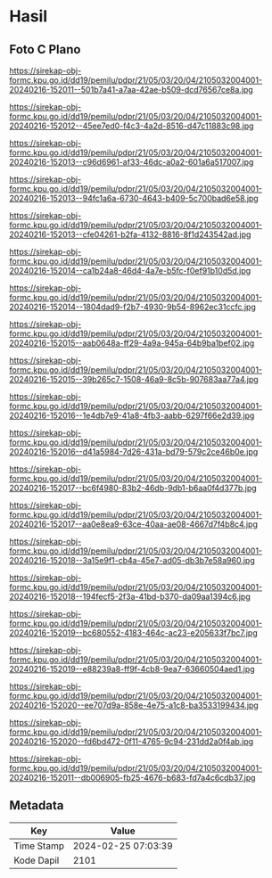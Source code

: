 # Hasil

## Foto C Plano

https://sirekap-obj-formc.kpu.go.id/dd19/pemilu/pdpr/21/05/03/20/04/2105032004001-20240216-152011--501b7a41-a7aa-42ae-b509-dcd76567ce8a.jpg

https://sirekap-obj-formc.kpu.go.id/dd19/pemilu/pdpr/21/05/03/20/04/2105032004001-20240216-152012--45ee7ed0-f4c3-4a2d-8516-d47c11883c98.jpg

https://sirekap-obj-formc.kpu.go.id/dd19/pemilu/pdpr/21/05/03/20/04/2105032004001-20240216-152013--c96d6961-af33-46dc-a0a2-601a6a517007.jpg

https://sirekap-obj-formc.kpu.go.id/dd19/pemilu/pdpr/21/05/03/20/04/2105032004001-20240216-152013--94fc1a6a-6730-4643-b409-5c700bad6e58.jpg

https://sirekap-obj-formc.kpu.go.id/dd19/pemilu/pdpr/21/05/03/20/04/2105032004001-20240216-152013--cfe04261-b2fa-4132-8816-8f1d243542ad.jpg

https://sirekap-obj-formc.kpu.go.id/dd19/pemilu/pdpr/21/05/03/20/04/2105032004001-20240216-152014--ca1b24a8-46d4-4a7e-b5fc-f0ef91b10d5d.jpg

https://sirekap-obj-formc.kpu.go.id/dd19/pemilu/pdpr/21/05/03/20/04/2105032004001-20240216-152014--1804dad9-f2b7-4930-9b54-8962ec31ccfc.jpg

https://sirekap-obj-formc.kpu.go.id/dd19/pemilu/pdpr/21/05/03/20/04/2105032004001-20240216-152015--aab0648a-ff29-4a9a-945a-64b9ba1bef02.jpg

https://sirekap-obj-formc.kpu.go.id/dd19/pemilu/pdpr/21/05/03/20/04/2105032004001-20240216-152015--39b265c7-1508-46a9-8c5b-907683aa77a4.jpg

https://sirekap-obj-formc.kpu.go.id/dd19/pemilu/pdpr/21/05/03/20/04/2105032004001-20240216-152016--1e4db7e9-41a8-4fb3-aabb-6297f66e2d39.jpg

https://sirekap-obj-formc.kpu.go.id/dd19/pemilu/pdpr/21/05/03/20/04/2105032004001-20240216-152016--d41a5984-7d26-431a-bd79-579c2ce46b0e.jpg

https://sirekap-obj-formc.kpu.go.id/dd19/pemilu/pdpr/21/05/03/20/04/2105032004001-20240216-152017--bc6f4980-83b2-46db-9db1-b6aa0f4d377b.jpg

https://sirekap-obj-formc.kpu.go.id/dd19/pemilu/pdpr/21/05/03/20/04/2105032004001-20240216-152017--aa0e8ea9-63ce-40aa-ae08-4667d7f4b8c4.jpg

https://sirekap-obj-formc.kpu.go.id/dd19/pemilu/pdpr/21/05/03/20/04/2105032004001-20240216-152018--3a15e9f1-cb4a-45e7-ad05-db3b7e58a960.jpg

https://sirekap-obj-formc.kpu.go.id/dd19/pemilu/pdpr/21/05/03/20/04/2105032004001-20240216-152018--194fecf5-2f3a-41bd-b370-da09aa1394c6.jpg

https://sirekap-obj-formc.kpu.go.id/dd19/pemilu/pdpr/21/05/03/20/04/2105032004001-20240216-152019--bc680552-4183-464c-ac23-e205633f7bc7.jpg

https://sirekap-obj-formc.kpu.go.id/dd19/pemilu/pdpr/21/05/03/20/04/2105032004001-20240216-152019--e88239a8-ff9f-4cb8-9ea7-63660504aed1.jpg

https://sirekap-obj-formc.kpu.go.id/dd19/pemilu/pdpr/21/05/03/20/04/2105032004001-20240216-152020--ee707d9a-858e-4e75-a1c8-ba3533199434.jpg

https://sirekap-obj-formc.kpu.go.id/dd19/pemilu/pdpr/21/05/03/20/04/2105032004001-20240216-152020--fd6bd472-0f11-4765-9c94-231dd2a0f4ab.jpg

https://sirekap-obj-formc.kpu.go.id/dd19/pemilu/pdpr/21/05/03/20/04/2105032004001-20240216-152011--db006905-fb25-4676-b683-fd7a4c6cdb37.jpg


## Metadata

| Key        | Value               |
| ---------- | ------------------- |
| Time Stamp | 2024-02-25 07:03:39 |
| Kode Dapil | 2101                |



